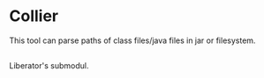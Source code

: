 # Collier
This tool can parse paths of class files/java files in jar or filesystem.

##
Liberator's submodul.
